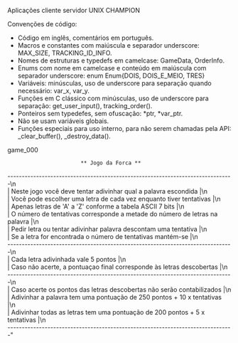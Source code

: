 
 Aplicações cliente servidor UNIX CHAMPION

Convenções de código:

 -  Código em inglês, comentários em português.
 -  Macros e constantes com maiúscula e separador underscore: MAX_SIZE, TRACKING_ID_INFO.
 -  Nomes de estruturas e typedefs em camelcase: GameData, OrderInfo.
 -  Enums com nome em camelcase e conteúdo em maiúscula com separador underscore: enum Enum{DOIS, DOIS_E_MEIO, TRES}
 -  Variáveis: minúsculas, uso de underscore para separação quando necessário: var_x, var_y.
 -  Funções em C clássico com minúsculas, uso de underscore para separação: get_user_input(), tracking_order().
 -  Ponteiros sem typedefes, sem ofuscação: *ptr, *var_ptr.
 -  Não se usam variáveis globais.
 -  Funções especiais para uso interno, para não serem chamadas pela API: _clear_buffer(), _destroy_data().

 
 game_000

 
                           ** Jogo da Forca **
-------------------------------------------------------------------------------\n\
|        Neste jogo você deve tentar adivinhar qual a palavra escondida       |\n\
|      Você pode escolher uma letra de cada vez enquanto tiver tentativas     |\n\
|          Apenas letras de 'A' a 'Z' conforme a tabela ASCII 7 bits          |\n\
| O número de tentativas corresponde a metade do número de letras na palavra  |\n\
|       Pedir letra ou tentar adivinhar palavra descontam uma tentativa       |\n\
|         Se a letra for encontrada o número de tentativas mantém-se          |\n\
-------------------------------------------------------------------------------\n\
|                     Cada letra adivinhada vale 5 pontos                     |\n\
|      Caso não acerte, a pontuaçao final corresponde às letras descobertas   |\n\
-------------------------------------------------------------------------------\n\
|    Caso acerte os pontos das letras descobertas não serão contabilizados    |\n\
|    Adivinhar a palavra tem uma pontuação de 250 pontos + 10 x tentativas    |\n\
| Adivinhar todas as letras tem uma pontuação de 200 pontos + 5 x tentativas  |\n\
-------------------------------------------------------------------------------"
